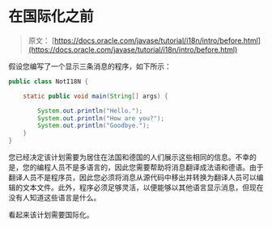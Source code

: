 # 在国际化之前

> 原文： [https://docs.oracle.com/javase/tutorial/i18n/intro/before.html](https://docs.oracle.com/javase/tutorial/i18n/intro/before.html)

假设您编写了一个显示三条消息的程序，如下所示：

```java
public class NotI18N {

    static public void main(String[] args) {

        System.out.println("Hello.");
        System.out.println("How are you?");
        System.out.println("Goodbye.");
    }
}
```

您已经决定该计划需要为居住在法国和德国的人们展示这些相同的信息。不幸的是，您的编程人员不是多语言的，因此您需要帮助将消息翻译成法语和德语。由于翻译人员不是程序员，因此您必须将消息从源代码中移出并转换为翻译人员可以编辑的文本文件。此外，程序必须足够灵活，以便能够以其他语言显示消息，但现在没有人知道这些语言是什么。

看起来该计划需要国际化。